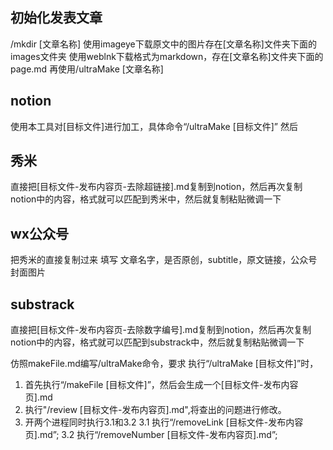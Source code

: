 ## 初始化发表文章

/mkdir [文章名称]
使用imageye下载原文中的图片存在[文章名称]文件夹下面的images文件夹
使用weblnk下载格式为markdown，存在[文章名称]文件夹下面的page.md
再使用/ultraMake [文章名称]

## notion

使用本工具对[目标文件]进行加工，具体命令“/ultraMake [目标文件]”
然后

## 秀米

直接把[目标文件-发布内容页-去除超链接].md复制到notion，然后再次复制notion中的内容，格式就可以匹配到秀米中，然后就复制粘贴微调一下

## wx公众号

把秀米的直接复制过来
填写 文章名字，是否原创，subtitle，原文链接，公众号封面图片 

## substrack

直接把[目标文件-发布内容页-去除数字编号].md复制到notion，然后再次复制notion中的内容，格式就可以匹配到substrack中，然后就复制粘贴微调一下

仿照makeFile.md编写/ultraMake命令，要求
执行“/ultraMake [目标文件]”时，
1. 首先执行“/makeFile [目标文件]”，然后会生成一个[目标文件-发布内容页].md
2. 执行"/review [目标文件-发布内容页].md",将查出的问题进行修改。
3. 开两个进程同时执行3.1和3.2
3.1 执行“/removeLink [目标文件-发布内容页].md”;
3.2 执行“/removeNumber [目标文件-发布内容页].md”;
